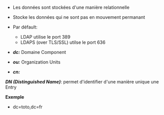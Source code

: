 * Les données sont stockées d'une manière relationnelle 
* Stocke les données qui ne sont pas en mouvement permanant 
* Par défault: 
  * LDAP utilise le port 389
  * LDAPS (over TLS/SSL) utilse le port 636
  
* ***dc:*** Domaine Component
* ***ou:*** Organization Units 
* ***cn:***

***DN (Distinguished Name)***: permet d'identifier d'une manière unique une Entry

**Exemple**
  * dc=toto,dc=fr 
